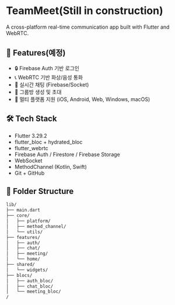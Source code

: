 # TeamMeet(Still in construction)

A cross-platform real-time communication app built with Flutter and WebRTC.

## 🚀 Features(예정)

- 🔒 Firebase Auth 기반 로그인
- 📞 WebRTC 기반 화상/음성 통화
- 💬 실시간 채팅 (Firebase/Socket)
- 👥 그룹방 생성 및 초대
- 📱 멀티 플랫폼 지원 (iOS, Android, Web, Windows, macOS)

## 🛠 Tech Stack

- Flutter 3.29.2
- flutter_bloc + hydrated_bloc
- flutter_webrtc
- Firebase Auth / Firestore / Firebase Storage
- WebSocket
- MethodChannel (Kotlin, Swift)
- Git + GitHub

## 📁 Folder Structure

```bash
lib/
├── main.dart
├── core/
│   ├── platform/ 
│   ├── method_channel/
│   └── utils/
├── features/
│   ├── auth/
│   ├── chat/
│   ├── meeting/
│   └── home/
├── shared/
│   └── widgets/
├── blocs/
│   ├── auth_bloc/
│   ├── chat_bloc/
│   └── meeting_bloc/
/